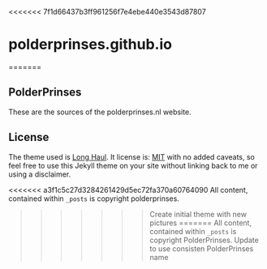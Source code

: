 <<<<<<< 7f1d66437b3ff961256f7e4ebe440e3543d87807
# polderprinses.github.io
=======

## PolderPrinses
These are the sources of the polderprinses.nl website.

## License

The theme used is [Long Haul](http://brianmaierjr.com/long-haul). It license is: [MIT](LICENSE) with no added caveats, so feel free to use this Jekyll theme on your site without linking back to me or using a disclaimer.

<<<<<<< a3f1c5c27d3284261429d5ec72fa370a60764090
All content, contained within `_posts` is copyright polderprinses.
>>>>>>> Create initial theme with new pictures
=======
All content, contained within `_posts` is copyright PolderPrinses.
>>>>>>> Update to use consisten PolderPrinses name
